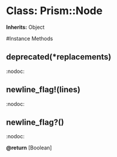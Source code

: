 # Class: Prism::Node
**Inherits:** Object
    




#Instance Methods
## deprecated(*replacements) [](#method-i-deprecated)
:nodoc:

## newline_flag!(lines) [](#method-i-newline_flag!)
:nodoc:

## newline_flag?() [](#method-i-newline_flag?)
:nodoc:

**@return** [Boolean] 


